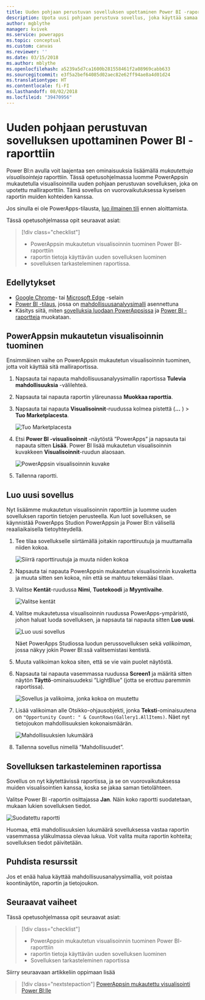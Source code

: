 ```yaml
---
title: Uuden pohjaan perustuvan sovelluksen upottaminen Power BI -raporttiin | Microsoft Docs
description: Upota uusi pohjaan perustuva sovellus, joka käyttää samaa tietolähdettä ja voidaan suodattaa samalla tavalla kuin muut raporttikohteet
author: mgblythe
manager: kvivek
ms.service: powerapps
ms.topic: conceptual
ms.custom: canvas
ms.reviewer: ''
ms.date: 03/15/2018
ms.author: mblythe
ms.openlocfilehash: a5239a5d7ca1600b281558461f2a08969cabb633
ms.sourcegitcommit: e3f5a2bef64085d02aec82e62ff94ae8a4d01d24
ms.translationtype: HT
ms.contentlocale: fi-FI
ms.lasthandoff: 08/02/2018
ms.locfileid: "39470956"
---
```

# <a name="embed-a-new-canvas-app-in-a-power-bi-report"></a>Uuden pohjaan perustuvan sovelluksen upottaminen Power BI -raporttiin

Power BI:n avulla voit laajentaa sen ominaisuuksia lisäämällä *mukautettuja visualisointeja* raporttiin. Tässä opetusohjelmassa luomme PowerAppsin mukautetulla visualisoinnilla uuden pohjaan perustuvan sovelluksen, joka on upotettu malliraporttiin. Tämä sovellus on vuorovaikutuksessa kyseisen raportin muiden kohteiden kanssa.

Jos sinulla ei ole PowerApps-tilausta, [luo ilmainen tili](../signup-for-powerapps.md) ennen aloittamista.

Tässä opetusohjelmassa opit seuraavat asiat:
> [!div class="checklist"]
> * PowerAppsin mukautetun visualisoinnin tuominen Power BI- raporttiin
> * raportin tietoja käyttävän uuden sovelluksen luominen
> * sovelluksen tarkasteleminen raportissa.

## <a name="prerequisites"></a>Edellytykset

* [Google Chrome](https://www.google.com/chrome/browser/)- tai [Microsoft Edge](https://www.microsoft.com/windows/microsoft-edge) -selain
* [Power BI -tilaus](https://docs.microsoft.com/power-bi/service-self-service-signup-for-power-bi), jossa on [mahdollisuusanalyysimalli](https://docs.microsoft.com/power-bi/sample-opportunity-analysis#get-the-content-pack-for-this-sample) asennettuna
* Käsitys siitä, miten [sovelluksia luodaan PowerAppsissa](data-platform-create-app-scratch.md) ja [Power BI -raportteja](https://docs.microsoft.com/power-bi/service-the-report-editor-take-a-tour) muokataan.

## <a name="import-the-powerapps-custom-visual"></a>PowerAppsin mukautetun visualisoinnin tuominen

Ensimmäinen vaihe on PowerAppsin mukautetun visualisoinnin tuominen, jotta voit käyttää sitä malliraportissa.

1. Napsauta tai napauta mahdollisuusanalyysimallin raportissa **Tulevia mahdollisuuksia** -välilehteä.

2. Napsauta tai napauta raportin yläreunassa **Muokkaa raporttia**.

3. Napsauta tai napauta **Visualisoinnit**-ruudussa kolmea pistettä (**...** ) > **Tuo Marketplacesta**. 

    ![Tuo Marketplacesta](media/embed-powerapps-powerbi/import-visual.png)

4. Etsi **Power BI -visualisoinnit** -näytöstä ”PowerApps” ja napsauta tai napauta sitten **Lisää**. Power BI lisää mukautetun visualisoinnin kuvakkeen **Visualisoinnit**-ruudun alaosaan.

    ![PowerAppsin visualisoinnin kuvake](media/embed-powerapps-powerbi/powerapps-icon.png)

5. Tallenna raportti.

## <a name="create-a-new-app"></a>Luo uusi sovellus
Nyt lisäämme mukautetun visualisoinnin raporttiin ja luomme uuden sovelluksen raportin tietojen perusteella. Kun luot sovelluksen, se käynnistää PowerApps Studion PowerAppsin ja Power BI:n välisellä reaaliaikaisella tietoyhteydellä.

1. Tee tilaa sovellukselle siirtämällä joitakin raporttiruutuja ja muuttamalla niiden kokoa.

    ![Siirrä raporttiruutuja ja muuta niiden kokoa](media/embed-powerapps-powerbi/move-resize.png)

2. Napsauta tai napauta PowerAppsin mukautetun visualisoinnin kuvaketta ja muuta sitten sen kokoa, niin että se mahtuu tekemääsi tilaan.

3. Valitse **Kentät**-ruudussa **Nimi**, **Tuotekoodi** ja **Myyntivaihe**. 

    ![Valitse kentät](media/embed-powerapps-powerbi/select-fields.png)

4. Valitse mukautetussa visualisoinnin ruudussa PowerApps-ympäristö, johon haluat luoda sovelluksen, ja napsauta tai napauta sitten **Luo uusi**.

    ![Luo uusi sovellus](media/embed-powerapps-powerbi/create-new-app.png)

    Näet PowerApps Studiossa luodun perussovelluksen sekä *valikoiman*, jossa näkyy jokin Power BI:ssä valitsemistasi kentistä.

5.  Muuta valikoiman kokoa siten, että se vie vain puolet näytöstä. 

6. Napsauta tai napauta vasemmassa ruudussa **Screen1** ja määritä sitten näytön **Täyttö**-ominaisuudeksi ”LightBlue” (jotta se erottuu paremmin raportissa).

    ![Sovellus ja valikoima, jonka kokoa on muutettu](media/embed-powerapps-powerbi/app-gallery.png)

6. Lisää valikoiman alle Otsikko-ohjausobjekti, jonka **Teksti**-ominaisuutena on `"Opportunity Count: " & CountRows(Gallery1.AllItems)`. Näet nyt tietojoukon mahdollisuuksien kokonaismäärän.

    ![Mahdollisuuksien lukumäärä](media/embed-powerapps-powerbi/opportunity-count.png)

7. Tallenna sovellus nimellä ”Mahdollisuudet”. 


## <a name="view-the-app-in-the-report"></a>Sovelluksen tarkasteleminen raportissa
Sovellus on nyt käytettävissä raportissa, ja se on vuorovaikutuksessa muiden visualisointien kanssa, koska se jakaa saman tietolähteen.

Valitse Power BI -raportin osittajassa **Jan**. Näin koko raportti suodatetaan, mukaan lukien sovelluksen tiedot.

![Suodatettu raportti](media/embed-powerapps-powerbi/filtered-report.png)

Huomaa, että mahdollisuuksien lukumäärä sovelluksessa vastaa raportin vasemmassa yläkulmassa olevaa lukua. Voit valita muita raportin kohteita; sovelluksen tiedot päivitetään.


## <a name="clean-up-resources"></a>Puhdista resurssit
Jos et enää halua käyttää mahdollisuusanalyysimallia, voit poistaa koontinäytön, raportin ja tietojoukon.


## <a name="next-steps"></a>Seuraavat vaiheet
Tässä opetusohjelmassa opit seuraavat asiat:
> [!div class="checklist"]
> * PowerAppsin mukautetun visualisoinnin tuominen Power BI- raporttiin
> * raportin tietoja käyttävän uuden sovelluksen luominen
> * Sovelluksen tarkasteleminen raportissa

Siirry seuraavaan artikkeliin oppimaan lisää
> [!div class="nextstepaction"]
> [PowerAppsin mukautettu visualisointi Power BI:lle](powerapps-custom-visual.md)

